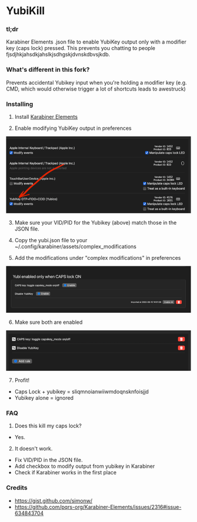 # YubiKill

### tl;dr 
Karabiner Elements .json file to enable YubiKey output only with a modifier key (caps lock) pressed. This prevents you chatting to people fjsdjhkjahsdkjahslkjsdhgskjdvnskdbvsjkdb.

### What's different in this fork?
Prevents accidental Yubikey input when you're holding a modifier key (e.g. CMD, which would otherwise trigger a lot of shortcuts leads to awestruck)


### Installing

1. Install [Karabiner Elements](https://karabiner-elements.pqrs.org)

2. Enable modifying YubiKey output in preferences

![Modifying YubiKey Output](img/yubi-switch.png)

3. Make sure your VID/PID for the Yubikey (above) match those in the JSON file.

4. Copy the yubi.json file to your ~/.config/karabiner/assets/complex_modifications

5. Add the modifications under "complex modifications" in preferences

![Complex Modifications](img/complex-options.png)

6. Make sure both are enabled

![Options](img/options.png)

7. Profit! 

- Caps Lock + yubikey = sliqmnoianwiiwmdoqnsknfoisjjd
- Yubikey alone = ignored

### FAQ

1. Does this kill my caps lock? 

- Yes.

2. It doesn't work.

- Fix VID/PID in the JSON file.
- Add checkbox to modify output from yubikey in Karabiner
- Check if Karabiner works in the first place

### Credits

- https://gist.github.com/simonw/
- https://github.com/pqrs-org/Karabiner-Elements/issues/2316#issue-634843704

